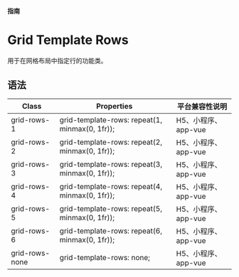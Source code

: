 #### <span class="text-lg text-gray-500 font-normal">指南</span>

<div class="w-screen"></div>

# Grid Template Rows
<a-typography-text>
    用于在网格布局中指定行的功能类。
</a-typography-text>

<CssPrefix />

## 语法
| Class | Properties | 平台兼容性说明
| --- | --- | ---
| <a-link status="success">grid-rows-1</a-link> | <a-link>grid-template-rows: repeat(1, minmax(0, 1fr));</a-link> | H5、小程序、app-vue
| <a-link status="success">grid-rows-2</a-link> | <a-link>grid-template-rows: repeat(2, minmax(0, 1fr));</a-link> | H5、小程序、app-vue
| <a-link status="success">grid-rows-3</a-link> | <a-link>grid-template-rows: repeat(3, minmax(0, 1fr));</a-link> | H5、小程序、app-vue
| <a-link status="success">grid-rows-4</a-link> | <a-link>grid-template-rows: repeat(4, minmax(0, 1fr));</a-link> | H5、小程序、app-vue
| <a-link status="success">grid-rows-5</a-link> | <a-link>grid-template-rows: repeat(5, minmax(0, 1fr));</a-link> | H5、小程序、app-vue
| <a-link status="success">grid-rows-6</a-link> | <a-link>grid-template-rows: repeat(6, minmax(0, 1fr));</a-link> | H5、小程序、app-vue
| <a-link status="success">grid-rows-none</a-link> | <a-link>grid-template-rows: none;</a-link> | H5、小程序、app-vue